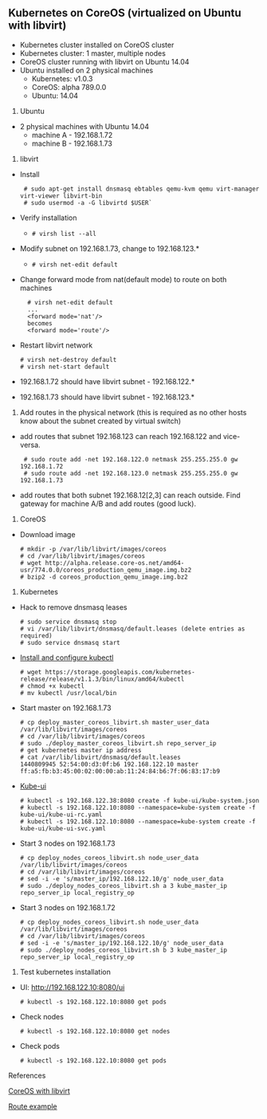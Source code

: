 ## Kubernetes on CoreOS (virtualized on Ubuntu with libvirt)

 - Kubernetes cluster installed on CoreOS cluster
 - Kubernetes cluster: 1 master, multiple nodes
 - CoreOS cluster running with libvirt on Ubuntu 14.04
 - Ubuntu installed on 2 physical machines
   - Kubernetes: v1.0.3
   - CoreOS: alpha 789.0.0
   - Ubuntu: 14.04

1. Ubuntu
 - 2 physical machines with Ubuntu 14.04
    * machine A - 192.168.1.72
    * machine B - 192.168.1.73
1. libvirt
 - Install

    ```
     # sudo apt-get install dnsmasq ebtables qemu-kvm qemu virt-manager virt-viewer libvirt-bin
     # sudo usermod -a -G libvirtd $USER`
    ```
 - Verify installation
   * `# virsh list --all`
 - Modify subnet on 192.168.1.73, change to 192.168.123.*
   * `# virsh net-edit default`
 - Change forward mode from nat(default mode) to route on both machines

    ```
      # virsh net-edit default
      ...
      <forward mode='nat'/>
      becomes
      <forward mode='route'/>
    ```
 - Restart libvirt network

    ```
    # virsh net-destroy default
    # virsh net-start default
    ```
 - 192.168.1.72 should have libvirt subnet - 192.168.122.*
 - 192.168.1.73 should have libvirt subnet - 192.168.123.*

1. Add routes in the physical network (this is required as no other hosts know about the subnet created by virtual switch)
 - add routes that subnet 192.168.123 can reach 192.168.122 and vice-versa.

    ```
     # sudo route add -net 192.168.122.0 netmask 255.255.255.0 gw 192.168.1.72
     # sudo route add -net 192.168.123.0 netmask 255.255.255.0 gw 192.168.1.73
    ```
 - add routes that both subnet 192.168.12[2,3] can reach outside. Find gateway for machine A/B and add routes (good luck).

1. CoreOS
 - Download image

    ```
    # mkdir -p /var/lib/libvirt/images/coreos
    # cd /var/lib/libvirt/images/coreos
    # wget http://alpha.release.core-os.net/amd64-usr/774.0.0/coreos_production_qemu_image.img.bz2
    # bzip2 -d coreos_production_qemu_image.img.bz2
    ```
1. Kubernetes
 - Hack to remove dnsmasq leases
    ```
    # sudo service dnsmasq stop
    # vi /var/lib/libvirt/dnsmasq/default.leases (delete entries as required)
    # sudo service dnsmasq start
    ```
    
 - [Install and configure kubectl][1]
    ```
   # wget https://storage.googleapis.com/kubernetes-release/release/v1.1.3/bin/linux/amd64/kubectl
   # chmod +x kubectl
   # mv kubectl /usr/local/bin
    ```
    
 - Start master on 192.168.1.73
    ```
    # cp deploy_master_coreos_libvirt.sh master_user_data  /var/lib/libvirt/images/coreos
    # cd /var/lib/libvirt/images/coreos
    # sudo ./deploy_master_coreos_libvirt.sh repo_server_ip
    # get kubernetes master ip address
    # cat /var/lib/libvirt/dnsmasq/default.leases
    1440809945 52:54:00:d3:0f:b6 192.168.122.10 master ff:a5:fb:b3:45:00:02:00:00:ab:11:24:84:b6:7f:06:83:17:b9
    ```
 - [Kube-ui](https://github.com/kubernetes/kubernetes/tree/v1.1.3/cluster/addons/kube-ui)

    ```
    # kubectl -s 192.168.122.38:8080 create -f kube-ui/kube-system.json
    # kubectl -s 192.168.122.10:8080 --namespace=kube-system create -f kube-ui/kube-ui-rc.yaml
    # kubectl -s 192.168.122.10:8080 --namespace=kube-system create -f kube-ui/kube-ui-svc.yaml
    ```
 - Start 3 nodes on 192.168.1.73

    ```
    # cp deploy_nodes_coreos_libvirt.sh node_user_data  /var/lib/libvirt/images/coreos
    # cd /var/lib/libvirt/images/coreos
    # sed -i -e 's/master_ip/192.168.122.10/g' node_user_data
    # sudo ./deploy_nodes_coreos_libvirt.sh a 3 kube_master_ip repo_server_ip local_registry_op
    ```
 - Start 3 nodes on 192.168.1.72

    ```
    # cp deploy_nodes_coreos_libvirt.sh node_user_data  /var/lib/libvirt/images/coreos
    # cd /var/lib/libvirt/images/coreos
    # sed -i -e 's/master_ip/192.168.122.10/g' node_user_data
    # sudo ./deploy_nodes_coreos_libvirt.sh b 3 kube_master_ip repo_server_ip local_registry_op
    ```
 
1. Test kubernetes installation
 * UI: http://192.168.122.10:8080/ui
 
     ```
     # kubectl -s 192.168.122.10:8080 get pods
     ```
 * Check nodes

     ```
     # kubectl -s 192.168.122.10:8080 get nodes
     ```
 * Check pods
 
     ```
     # kubectl -s 192.168.122.10:8080 get pods
     ```


References

[CoreOS with libvirt](https://coreos.com/os/docs/latest/booting-with-libvirt.html)

[Route example](http://www.thegeekstuff.com/2012/04/route-examples/)

[1]:https://coreos.com/kubernetes/docs/latest/configure-kubectl.html

